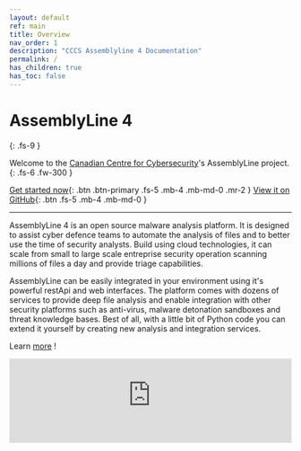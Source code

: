 ```yaml
---
layout: default
ref: main
title: Overview
nav_order: 1
description: "CCCS Assemblyline 4 Documentation"
permalink: /
has_children: true
has_toc: false
---
```


<script>
  function resizeIframe(obj) {
    obj.style.height = obj.contentWindow.document.body.scrollHeight + 'px';
  }
</script>

<script src="https://ajax.googleapis.com/ajax/libs/jquery/1.11.0/jquery.min.js"></script>


# AssemblyLine 4
{: .fs-9 }

Welcome to the [Canadian Centre for Cybersecurity](https://www.cyber.gc.ca/en)'s AssemblyLine project.
{: .fs-6 .fw-300 }

[Get started now](/docs/public_beta.html){: .btn .btn-primary .fs-5 .mb-4 .mb-md-0 .mr-2 } [View it on GitHub](https://github.com/CybercentreCanada?q=assemblyline){: .btn .fs-5 .mb-4 .mb-md-0 }

---

AssemblyLine 4 is an open source malware analysis platform. It is designed to assist cyber defence teams to automate the analysis of files and to better use the time of security analysts.
Build using cloud technologies, it can scale from small to large scale entreprise security operation scanning millions of files a day and provide triage capabilities.

AssemblyLine can be easily integrated in your environment using it's powerful restApi and web interfaces. The platform  comes with dozens of services to provide deep file analysis and enable integration with other security platforms such as anti-virus, malware detonation sandboxes and threat knowledge bases. Best of all, with a little bit of Python code you can extend it yourself by creating new analysis and integration services.

Learn [more](/docs/overview/how%20it%20works.html) !



<iframe class="slideshow-iframe" src="https://cybercentrecanada.github.io/assemblyline4_docs/slides/screenshots.html"
style="width:100%" frameborder="0" scrolling="no" onload="resizeIframe(this)">
</iframe>
